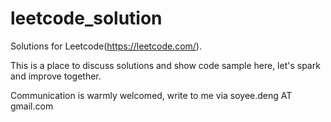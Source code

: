 # leetcode_solution
Solutions for Leetcode(https://leetcode.com/).

This is a place to discuss solutions and show code sample here, let's spark and improve together.

Communication is warmly welcomed, write to me via soyee.deng AT gmail.com


